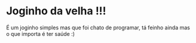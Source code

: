 # Joginho da velha !!!

É um joginho simples mas que foi chato de programar, tá feinho ainda mas o que importa é ter saúde :)
